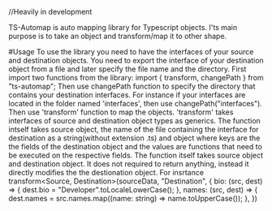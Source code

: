 //Heavily in development

TS-Automap is auto mapping library for Typescript objects.
I'ts main purpose is to take an object and transform/map it to other shape.

#Usage
To use the library you need to have the interfaces of your source and destination objects.
You need to export the interface of your destination object from a file and later specify the file name and the directory.
First import two functions from the library:
import { transform, changePath } from "ts-automap";
Then use changePath function to specify the directory that contains your destination interfaces. For instance if your interfaces are located in the folder named 'interfaces', then use changePath("interfaces").
Then use 'transform' function to map the objects. 'transform' takes interfaces of source and destination object types as generics. The function intself takes source object, the name of the file containing the interface for destination as a string(without extension .ts) and object where keys are the the fields of the destination object and the values are functions that need to be executed on the respective fields. The function itself takes source object and destination object. It does not required to return anything, instead it directly modifies the the destionation object.
For insrtance
transform<Source, Destination>(sourceData, "Destination", {
bio: (src, dest) => {
dest.bio = "Developer".toLocaleLowerCase();
},
names: (src, dest) => {
dest.names = src.names.map((name: string) => name.toUpperCase());
},
})
